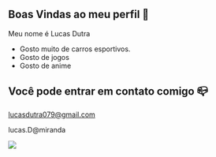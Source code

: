 ## Boas Vindas ao meu perfil 🚙

Meu nome é Lucas Dutra

- Gosto muito de carros esportivos.
- Gosto de jogos
- Gosto de anime

## Você pode entrar em contato comigo 📪

lucasdutra079@gmail.com

lucas.D@miranda

![](https://media1.tenor.com/m/B6brocyl0ZAAAAAC/koenigsegg-agera-r.gif)

